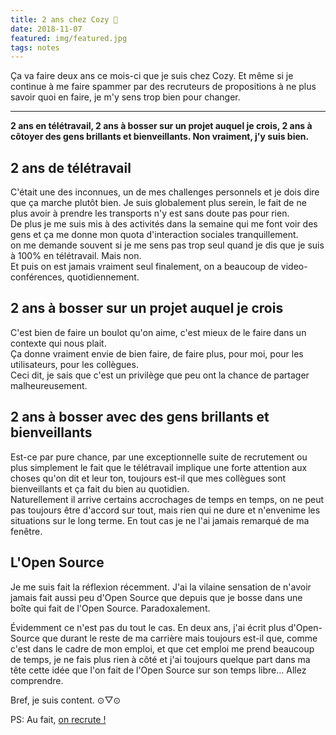 ```yaml
---
title: 2 ans chez Cozy 🎂
date: 2018-11-07
featured: img/featured.jpg
tags: notes
---
```


Ça va faire deux ans ce mois-ci que je suis chez Cozy. Et même si je continue à me faire spammer par des recruteurs de propositions à ne plus savoir quoi en faire, je m'y sens trop bien pour changer.

---

**2 ans en télétravail, 2 ans à bosser sur un projet auquel je crois, 2 ans à côtoyer des gens brillants et bienveillants. Non vraiment, j'y suis bien.**

## 2 ans de télétravail

C'était une des inconnues, un de mes challenges personnels et je dois dire que ça marche plutôt bien. Je suis globalement plus serein, le fait de ne plus avoir à prendre les transports n'y est sans doute pas pour rien.  
De plus je me suis mis à des activités dans la semaine qui me font voir des gens et ça me donne mon quota d'interaction sociales tranquillement.  
 on me demande souvent si je me sens pas trop seul quand je dis que je suis à 100% en télétravail. Mais non.  
Et puis on est jamais vraiment seul finalement, on a beaucoup de video-conférences, quotidiennement.

## 2 ans à bosser sur un projet auquel je crois

C'est bien de faire un boulot qu'on aime, c'est mieux de le faire dans un contexte qui nous plait.  
Ça donne vraiment envie de bien faire, de faire plus, pour moi, pour les utilisateurs, pour les collègues.  
Ceci dit, je sais que c'est un privilège que peu ont la chance de partager malheureusement.

## 2 ans à bosser avec des gens brillants et bienveillants

Est-ce par pure chance, par une exceptionnelle suite de recrutement ou plus simplement le fait que le télétravail implique une forte attention aux choses qu'on dit et leur ton, toujours est-il que mes collègues sont bienveillants et ça fait du bien au quotidien.  
Naturellement il arrive certains accrochages de temps en temps, on ne peut pas toujours être d'accord sur tout, mais rien qui ne dure et n'envenime les situations sur le long terme. En tout cas je ne l'ai jamais remarqué de ma fenêtre.

## L'Open Source

Je me suis fait la réflexion récemment. J'ai la vilaine sensation de n'avoir jamais fait aussi peu d'Open Source que depuis que je bosse dans une boîte qui fait de l'Open Source. Paradoxalement.

Évidemment ce n'est pas du tout le cas. En deux ans, j'ai écrit plus d'Open-Source que durant le reste de ma carrière mais toujours est-il que, comme c'est dans le cadre de mon emploi, et que cet emploi me prend beaucoup de temps, je ne fais plus rien à côté et j'ai toujours quelque part dans ma tête cette idée que l'on fait de l'Open Source sur son temps libre… Allez comprendre.

Bref, je suis content. ⊙▽⊙

PS: Au fait, [on recrute !](https://www.welcometothejungle.co/companies/cozy-cloud)
